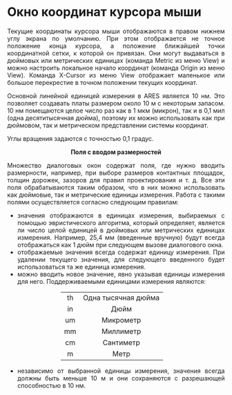 # Окно координат курсора мыши

<div style="text-align:justify;">
<p>Текущие координаты курсора мыши отображаются в правом нижнем углу экрана по умолчанию. При этом отображается не точное положение конца курсора, а положение ближайшей точки координатной сетки, к которой он привязан. Они могут выдаваться в дюймовых или метрических единицах (команда Metric из меню View) и можно настроить локальное начало координат (команда Origin из меню View). Команда X-Cursor из меню View отображает маленькое или большое перекрестие в точном положении текущих координат.</p>
<p>Основной линейной единицей измерения в ARES является 10 нм. Это позволяет создавать платы размером около 10 м с некоторым запасом. 10 нм помещаются целое число раз как в 1 мкм (микрон), так и в 0,1 мил (одна десятитысячная дюйма), поэтому их можно использовать как при дюймовом, так и метрическом представлении системы координат.</p>
<p>Углы вращения задаются с точностью 0,1 градус.</p>
<center><strong>Поля с вводом размерностей</strong></center>
<p>Множество диалоговых окон содержат поля, где нужно вводить размерности, например, при выборе размеров контактных площадок, толщин дорожек, зазоров для правил проектирования и т. д. Все эти поля обрабатываются таким образом, что в них можно использовать как дюймовые, так и метрические единицы измерения. Работа с такими полями осуществляется согласно следующим правилам:</p>
<ul>
<li>значения отображаются в единицах измерения, выбираемых с помощью эвристического алгоритма, который определяет, является ли число целой единицей в дюймовых или метрических единицах измерения. Например, 25,4 мм (введенные вручную) будут всегда отображаться как 1 дюйм при следующем вызове диалогового окна.</li>
<li>отображаемые значения всегда содержат единицу измерения. При удалении текущего значения, для следующего введенного будет использоваться та же единица измерения.</li>
<li>можно вводить новое значение, явно указывая единицы измерения для него. Поддерживаемыми единицами измерения являются:
<div style="margin-left: 100px;text-align:center;">
<table style="text-align:center; width:80%;">
<tbody>
<tr style="border: none;">
<td style="border: none;">th</td><td style="border: none;">Одна тысячная дюйма</td>
</tr>
<tr style="border: none;">
<td style="border: none;">in</td><td style="border: none;">Дюйм</td>
</tr>
<tr style="border: none;">
<td style="border: none;">um</td><td style="border: none;">Микрометр</td>
</tr>
<tr style="border: none;">
<td style="border: none;">mm</td><td style="border: none;">Миллиметр</td>
</tr>
<tr style="border: none;">
<td style="border: none;">cm</td><td style="border: none;">Сантиметр</td>
</tr>
<tr style="border: none;">
<td style="border: none;">m</td><td style="border: none;">Метр</td>
</tr>
</tbody>
</table>
</div>
</li>
<li>независимо от выбранной единицы измерения, значения всегда должны быть меньше 10 м и они сохраняются с разрешающей способностью в 10 нм.</li>
</ul>
</div>